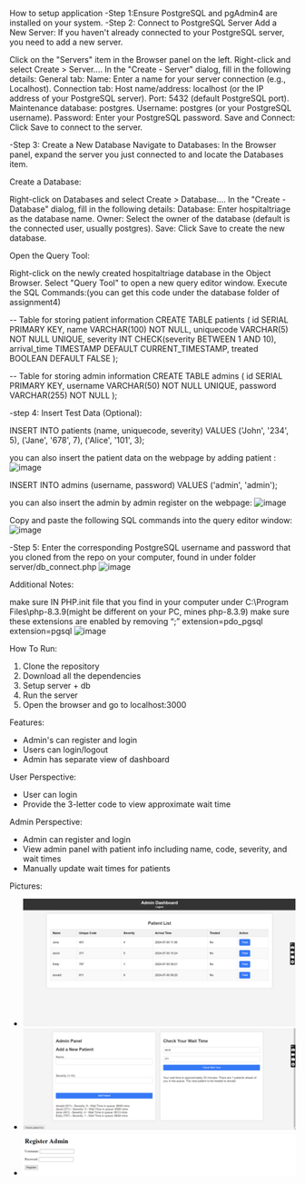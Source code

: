 How to setup application
-Step 1:Ensure PostgreSQL and pgAdmin4 are installed on your system.
-Step 2: Connect to PostgreSQL Server
Add a New Server: If you haven't already connected to your PostgreSQL server, you need to add a new server.

Click on the "Servers" item in the Browser panel on the left.
Right-click and select Create > Server....
In the "Create - Server" dialog, fill in the following details:
General tab:
Name: Enter a name for your server connection (e.g., Localhost).
Connection tab:
Host name/address: localhost (or the IP address of your PostgreSQL server).
Port: 5432 (default PostgreSQL port).
Maintenance database: postgres.
Username: postgres (or your PostgreSQL username).
Password: Enter your PostgreSQL password.
Save and Connect: Click Save to connect to the server.


-Step 3: Create a New Database
Navigate to Databases: In the Browser panel, expand the server you just connected to and locate the Databases item.

Create a Database:

Right-click on Databases and select Create > Database....
In the "Create - Database" dialog, fill in the following details:
Database: Enter hospitaltriage as the database name.
Owner: Select the owner of the database (default is the connected user, usually postgres).
Save: Click Save to create the new database.

Open the Query Tool:

Right-click on the newly created hospitaltriage database in the Object Browser.
Select "Query Tool" to open a new query editor window.
Execute the SQL Commands:(you can get this code under the database folder of assignment4)

-- Table for storing patient information
CREATE TABLE patients (
    id SERIAL PRIMARY KEY,
    name VARCHAR(100) NOT NULL,
    uniquecode VARCHAR(5) NOT NULL UNIQUE,
    severity INT CHECK(severity BETWEEN 1 AND 10),
    arrival_time TIMESTAMP DEFAULT CURRENT_TIMESTAMP,
    treated BOOLEAN DEFAULT FALSE
);

-- Table for storing admin information
CREATE TABLE admins (
    id SERIAL PRIMARY KEY,
    username VARCHAR(50) NOT NULL UNIQUE,
    password VARCHAR(255) NOT NULL
);

-step 4: Insert Test Data (Optional):

INSERT INTO patients (name, uniquecode, severity) VALUES 
('John', '234', 5),
('Jane', '678', 7),
('Alice', '101', 3);

 you can also insert the patient data on the webpage by adding patient :
 ![image](https://github.com/user-attachments/assets/8b4a75bc-af26-462c-af32-8f084abd26ef)

 INSERT INTO admins (username, password) VALUES ('admin', 'admin');

 you can also insert the admin by admin register on the webpage: 
![image](https://github.com/user-attachments/assets/729cbbcb-a5a2-4485-be99-1f7aabe7231a)
 



Copy and paste the following SQL commands into the query editor window:
![image](https://github.com/user-attachments/assets/987f3639-7d26-4c6c-902a-a7268ed16747)

-Step 5: Enter the corresponding PostgreSQL username and password that you cloned from the repo on your computer, found in under folder server/db_connect.php
![image](https://github.com/user-attachments/assets/a813314b-b476-4fd1-b3ea-af748667dd3d)

Additional Notes:

make sure IN PHP.init file that you find in your computer under C:\Program Files\php-8.3.9(might be different on your PC, mines php-8.3.9) make sure these extensions are enabled by removing “;”
extension=pdo_pgsql
extension=pgsql
![image](https://github.com/user-attachments/assets/66d075ab-341f-40cc-b25b-f95b64c64b4c)

How To Run:
1. Clone the repository
2. Download all the dependencies
3. Setup server + db
4. Run the server
5. Open the browser and go to localhost:3000

Features:
- Admin's can register and login
- Users can login/logout
- Admin has separate view of dashboard

User Perspective:
- User can login 
- Provide the 3-letter code to view approximate wait time

Admin Perspective:
- Admin can register and login
- View admin panel with patient info including name, code, severity, and wait times
- Manually update wait times for patients

Pictures:
- ![Admin Panel](snapshot/dashboard.png)
- ![User Panel](snapshot/patientlistandwaittime.png)
- ![Admin Registration](snapshot/adminReg.png)
